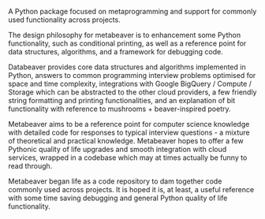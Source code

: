 A Python package focused on metaprogramming and support for commonly used functionality across projects.

The design philosophy for metabeaver is to enhancement some Python functionality, such as conditional printing, as well as a reference point for data structures, algorithms, and a framework for debugging code. 

Databeaver provides core data structures and algorithms implemented in Python, answers to common programming interview problems optimised for space and time complexity, integrations with Google BigQuery / Compute / Storage which can be abstracted to the other cloud providers, a few friendly string formatting and printing functionalities, and an explanation of bit functionality with reference to mushrooms + beaver-inspired poetry.

Metabeaver aims to be a reference point for computer science knowledge with detailed code for responses to typical interview questions - a mixture of theoretical and practical knowledge. Metabeaver hopes to offer a few Pythonic quality of life upgrades and smooth integration with cloud services, wrapped in a codebase which may at times actually be funny to read through. 

Metabeaver began life as a code repository to dam together code commonly used across projects. It is hoped it is, at least, a useful reference with some time saving debugging and general Python quality of life functionality.
